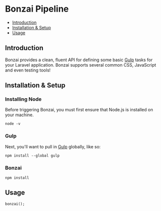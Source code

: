 # Bonzai Pipeline

- [Introduction](#introduction)
- [Installation & Setup](#installation)
- [Usage](#usage)

<a name="introduction"></a>
## Introduction

Bonzai provides a clean, fluent API for defining some basic [Gulp](http://gulpjs.com) tasks for your
Laravel application. Bonzai supports several common CSS, JavaScript and even testing tools!


<a name="installation"></a>
## Installation & Setup

### Installing Node

Before triggering Bonzai, you must first ensure that Node.js is installed on your machine.

    node -v

### Gulp

Next, you'll want to pull in [Gulp](http://gulpjs.com) globally, like so:

    npm install --global gulp

### Bonzai

    npm install

<a name="usage"></a>
## Usage

    bonzai();
